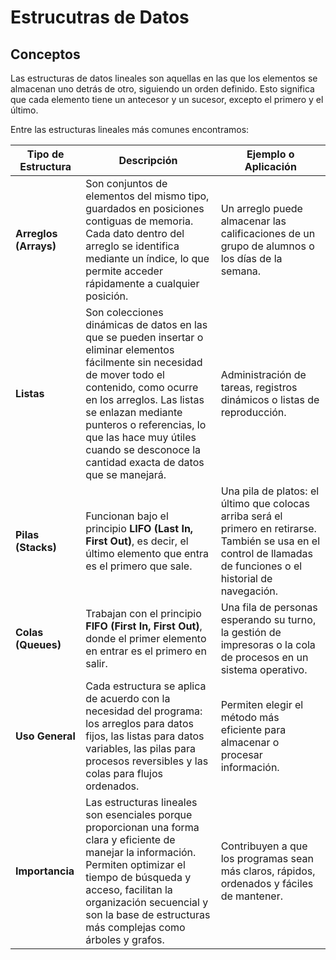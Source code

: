 # Estrucutras de Datos

## Conceptos
Las estructuras de datos lineales son aquellas en las que los elementos se almacenan uno detrás de otro, siguiendo un orden definido.
Esto significa que cada elemento tiene un antecesor y un sucesor, excepto el primero y el último.


Entre las estructuras lineales más comunes encontramos:

| **Tipo de Estructura** | **Descripción** | **Ejemplo o Aplicación** |
|--------------------------|-----------------|---------------------------|
| **Arreglos (Arrays)** | Son conjuntos de elementos del mismo tipo, guardados en posiciones contiguas de memoria. Cada dato dentro del arreglo se identifica mediante un índice, lo que permite acceder rápidamente a cualquier posición. | Un arreglo puede almacenar las calificaciones de un grupo de alumnos o los días de la semana. |
| **Listas** | Son colecciones dinámicas de datos en las que se pueden insertar o eliminar elementos fácilmente sin necesidad de mover todo el contenido, como ocurre en los arreglos. Las listas se enlazan mediante punteros o referencias, lo que las hace muy útiles cuando se desconoce la cantidad exacta de datos que se manejará. | Administración de tareas, registros dinámicos o listas de reproducción. |
| **Pilas (Stacks)** | Funcionan bajo el principio **LIFO (Last In, First Out)**, es decir, el último elemento que entra es el primero que sale. | Una pila de platos: el último que colocas arriba será el primero en retirarse. También se usa en el control de llamadas de funciones o el historial de navegación. |
| **Colas (Queues)** | Trabajan con el principio **FIFO (First In, First Out)**, donde el primer elemento en entrar es el primero en salir. | Una fila de personas esperando su turno, la gestión de impresoras o la cola de procesos en un sistema operativo. |
| **Uso General** | Cada estructura se aplica de acuerdo con la necesidad del programa: los arreglos para datos fijos, las listas para datos variables, las pilas para procesos reversibles y las colas para flujos ordenados. | Permiten elegir el método más eficiente para almacenar o procesar información. |
| **Importancia** | Las estructuras lineales son esenciales porque proporcionan una forma clara y eficiente de manejar la información. Permiten optimizar el tiempo de búsqueda y acceso, facilitan la organización secuencial y son la base de estructuras más complejas como árboles y grafos. | Contribuyen a que los programas sean más claros, rápidos, ordenados y fáciles de mantener. |




